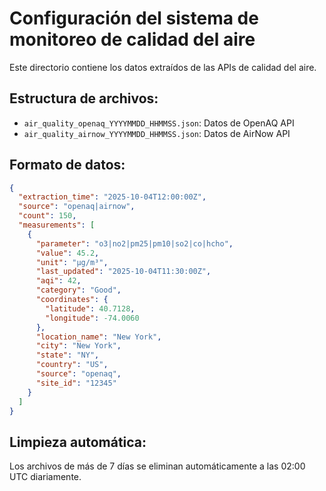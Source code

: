 # Configuración del sistema de monitoreo de calidad del aire

Este directorio contiene los datos extraídos de las APIs de calidad del aire.

## Estructura de archivos:

- `air_quality_openaq_YYYYMMDD_HHMMSS.json`: Datos de OpenAQ API
- `air_quality_airnow_YYYYMMDD_HHMMSS.json`: Datos de AirNow API

## Formato de datos:

```json
{
  "extraction_time": "2025-10-04T12:00:00Z",
  "source": "openaq|airnow",
  "count": 150,
  "measurements": [
    {
      "parameter": "o3|no2|pm25|pm10|so2|co|hcho",
      "value": 45.2,
      "unit": "µg/m³",
      "last_updated": "2025-10-04T11:30:00Z",
      "aqi": 42,
      "category": "Good",
      "coordinates": {
        "latitude": 40.7128,
        "longitude": -74.0060
      },
      "location_name": "New York",
      "city": "New York",
      "state": "NY",
      "country": "US",
      "source": "openaq",
      "site_id": "12345"
    }
  ]
}
```

## Limpieza automática:

Los archivos de más de 7 días se eliminan automáticamente a las 02:00 UTC diariamente.
